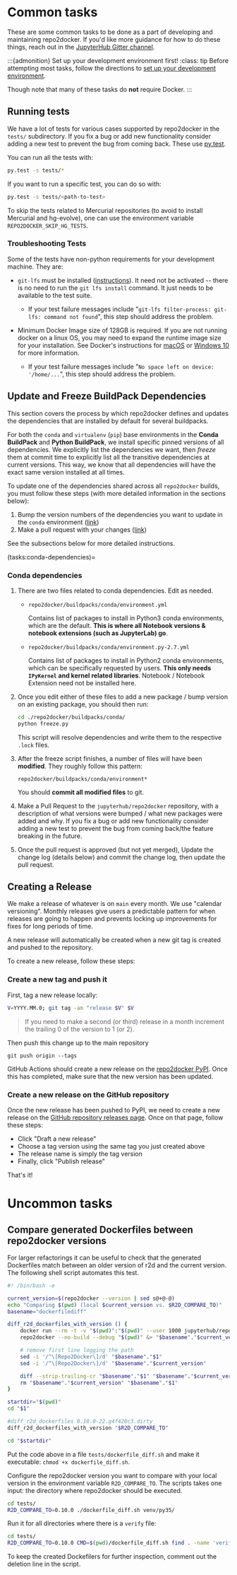# Common tasks

These are some common tasks to be done as a part of developing
and maintaining repo2docker. If you'd like more guidance for how
to do these things, reach out in the [JupyterHub Gitter channel](https://gitter.im/jupyterhub/jupyterhub).

:::{admonition} Set up your development environment first!
:class: tip
Before attempting most tasks, follow the directions to [set up your development environment](contributing:local-dev).

Though note that many of these tasks do **not** require Docker.
:::

## Running tests

We have a lot of tests for various cases supported by repo2docker in the `tests/`
subdirectory. If you fix a bug or add new functionality consider adding a new
test to prevent the bug from coming back. These use
[py.test](https://docs.pytest.org/).

You can run all the tests with:

```bash
py.test -s tests/*
```

If you want to run a specific test, you can do so with:

```bash
py.test -s tests/<path-to-test>
```

To skip the tests related to Mercurial repositories (to avoid to install
Mercurial and hg-evolve), one can use the environment variable
`REPO2DOCKER_SKIP_HG_TESTS`.

### Troubleshooting Tests

Some of the tests have non-python requirements for your development machine. They are:

- `git-lfs` must be installed ([instructions](https://github.com/git-lfs/git-lfs)). It need not be activated -- there is no need to run the `git lfs install` command. It just needs to be available to the test suite.

  - If your test failure messages include "`git-lfs filter-process: git-lfs: command not found`", this step should address the problem.

- Minimum Docker Image size of 128GB is required. If you are not running docker on a linux OS, you may need to expand the runtime image size for your installation. See Docker's instructions for [macOS](https://docs.docker.com/docker-for-mac/space/) or [Windows 10](https://docs.docker.com/docker-for-windows/#resources) for more information.
  - If your test failure messages include "`No space left on device: '/home/...`", this step should address the problem.

## Update and Freeze BuildPack Dependencies

This section covers the process by which repo2docker defines and updates the
dependencies that are installed by default for several buildpacks.

For both the `conda` and `virtualenv` (`pip`) base environments in the **Conda BuildPack** and **Python BuildPack**,
we install specific pinned versions of all dependencies. We explicitly list the dependencies
we want, then _freeze_ them at commit time to explicitly list all the
transitive dependencies at current versions. This way, we know that
all dependencies will have the exact same version installed at all times.

To update one of the dependencies shared across all `repo2docker` builds, you
must follow these steps (with more detailed information in the sections below):

1. Bump the version numbers of the dependencies you want to update in the `conda` environment ([link](tasks:conda-dependencies))
2. Make a pull request with your changes ([link](https://github.com/jupyterhub/repo2docker/blob/HEAD/CONTRIBUTING.md#make-a-pull-request))

See the subsections below for more detailed instructions.

(tasks:conda-dependencies)=

### Conda dependencies

1. There are two files related to conda dependencies. Edit as needed.

   - `repo2docker/buildpacks/conda/environment.yml`

     Contains list of packages to install in Python3 conda environments,
     which are the default. **This is where all Notebook versions &
     notebook extensions (such as JupyterLab) go**.

   - `repo2docker/buildpacks/conda/environment.py-2.7.yml`

     Contains list of packages to install in Python2 conda environments, which
     can be specifically requested by users. **This only needs `IPyKernel`
     and kernel related libraries**. Notebook / Notebook Extension need
     not be installed here.

2. Once you edit either of these files to add a new package / bump version on
   an existing package, you should then run:

   ```bash
   cd ./repo2docker/buildpacks/conda/
   python freeze.py
   ```

   This script will resolve dependencies and write them to the respective `.lock`
   files.

3. After the freeze script finishes, a number of files will have been **modified**.
   They roughly follow this pattern:

   ```
   repo2docker/buildpacks/conda/environment*
   ```

   You should **commit all modified files** to git.

4. Make a Pull Request to the `jupyterhub/repo2docker` repository, with a description
   of what versions were bumped / what new packages were added and why. If you fix a
   bug or add new functionality consider adding a new test to prevent the bug from
   coming back/the feature breaking in the future.

5. Once the pull request is approved (but not yet merged), Update the
   change log (details below) and commit the change log, then update
   the pull request.

## Creating a Release

We make a release of whatever is on `main` every month. We use "calendar versioning".
Monthly releases give users a predictable pattern for when releases are going to
happen and prevents locking up improvements for fixes for long periods of time.

A new release will automatically be created when a new git tag is created
and pushed to the repository.

To create a new release, follow these steps:

### Create a new tag and push it

First, tag a new release locally:

```bash
V=YYYY.MM.0; git tag -am "release $V" $V
```

> If you need to make a second (or third) release in a month increment the
> trailing 0 of the version to 1 (or 2).

Then push this change up to the main repository

```
git push origin --tags
```

GitHub Actions should create a
new release on the [repo2docker PyPI](https://pypi.org/project/repo2docker/).
Once this has completed, make sure that the new version has been updated.

### Create a new release on the GitHub repository

Once the new release has been pushed to PyPI, we need to create a new
release on the [GitHub repository releases page](https://github.com/jupyterhub/repo2docker/releases). Once on that page, follow these steps:

- Click "Draft a new release"
- Choose a tag version using the same tag you just created above
- The release name is simply the tag version
- Finally, click "Publish release"

That's it!

# Uncommon tasks

## Compare generated Dockerfiles between repo2docker versions

For larger refactorings it can be useful to check that the generated Dockerfiles match
between an older version of r2d and the current version. The following shell script
automates this test.

```bash
#! /bin/bash -e

current_version=$(repo2docker --version | sed s@+@-@)
echo "Comparing $(pwd) (local $current_version vs. $R2D_COMPARE_TO)"
basename="dockerfilediff"

diff_r2d_dockerfiles_with_version () {
    docker run --rm -t -v "$(pwd)":"$(pwd)" --user 1000 jupyterhub/repo2docker:"$1" repo2docker --no-build --debug "$(pwd)" &> "$basename"."$1"
    repo2docker --no-build --debug "$(pwd)" &> "$basename"."$current_version"

    # remove first line logging the path
    sed -i '/^\[Repo2Docker\]/d' "$basename"."$1"
    sed -i '/^\[Repo2Docker\]/d' "$basename"."$current_version"

    diff --strip-trailing-cr "$basename"."$1" "$basename"."$current_version" | colordiff
    rm "$basename"."$current_version" "$basename"."$1"
}

startdir="$(pwd)"
cd "$1"

#diff_r2d_dockerfiles 0.10.0-22.g4f428c3.dirty
diff_r2d_dockerfiles_with_version "$R2D_COMPARE_TO"

cd "$startdir"
```

Put the code above in a file `tests/dockerfile_diff.sh` and make it executable: `chmod +x dockerfile_diff.sh`.

Configure the repo2docker version you want to compare with your local version in the environment variable `R2D_COMPARE_TO`.
The scripts takes one input: the directory where repo2docker should be executed.

```bash
cd tests/
R2D_COMPARE_TO=0.10.0 ./dockerfile_diff.sh venv/py35/
```

Run it for all directories where there is a `verify` file:

```bash
cd tests/
R2D_COMPARE_TO=0.10.0 CMD=$(pwd)/dockerfile_diff.sh find . -name 'verify' -execdir bash -c '$CMD $(pwd)' \;
```

To keep the created Dockefilers for further inspection, comment out the deletion line in the script.
